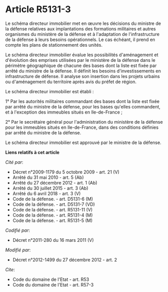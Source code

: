 # Article R5131-3

Le schéma directeur immobilier met en œuvre les décisions du ministre de la défense relatives aux implantations des
formations militaires et autres organismes du ministère de la défense et à l'adaptation de l'infrastructure de la défense à
leurs besoins opérationnels. Le cas échéant, il prend en compte les plans de stationnement des unités. 

Le schéma directeur immobilier évalue les possibilités d'aménagement et d'évolution des emprises utilisées par le ministère
de la défense dans le périmètre géographique de chacune des bases dont la liste est fixée par arrêté du ministre de la
défense. Il définit les besoins d'investissements en infrastructure de défense. Il analyse son insertion dans les projets
urbains ou d'aménagement du territoire après avis du préfet de région. 

Le schéma directeur immobilier est établi : 

1° Par les autorités militaires commandant des bases dont la liste est fixée par arrêté du ministre de la défense, pour les
bases qu'elles commandent, et à l'exception des immeubles situés en Ile-de-France ; 

2° Par le secrétaire général pour l'administration du ministère de la défense pour les immeubles situés en Ile-de-France,
dans des conditions définies par arrêté du ministre de la défense. 

Le schéma directeur immobilier est approuvé par le ministre de la défense.

**Liens relatifs à cet article**

_Cité par_:

  - Décret n°2009-1179 du 5 octobre 2009 - art. 21 (V)
  - Arrêté du 31 mai 2010 - art. 5 (Ab)
  - Arrêté du 27 décembre 2012 - art. 1 (Ab)
  - Arrêté du 30 juillet 2015 - art. 3 (Ab)
  - Arrêté du 6 avril 2018 - art. 3 (V)
  - Code de la défense. - art. D5131-6 (M)
  - Code de la défense. - art. D5131-7 (VD)
  - Code de la défense. - art. R5131-11 (V)
  - Code de la défense. - art. R5131-4 (M)
  - Code de la défense. - art. R5131-5 (M)

_Codifié par_:

  - Décret n°2011-280 du 16 mars 2011 (V)

_Modifié par_:

  - Décret n°2012-1499 du 27 décembre 2012 - art. 2

_Cite_:

  - Code du domaine de l'Etat - art. R53
  - Code du domaine de l'Etat - art. R57-3
